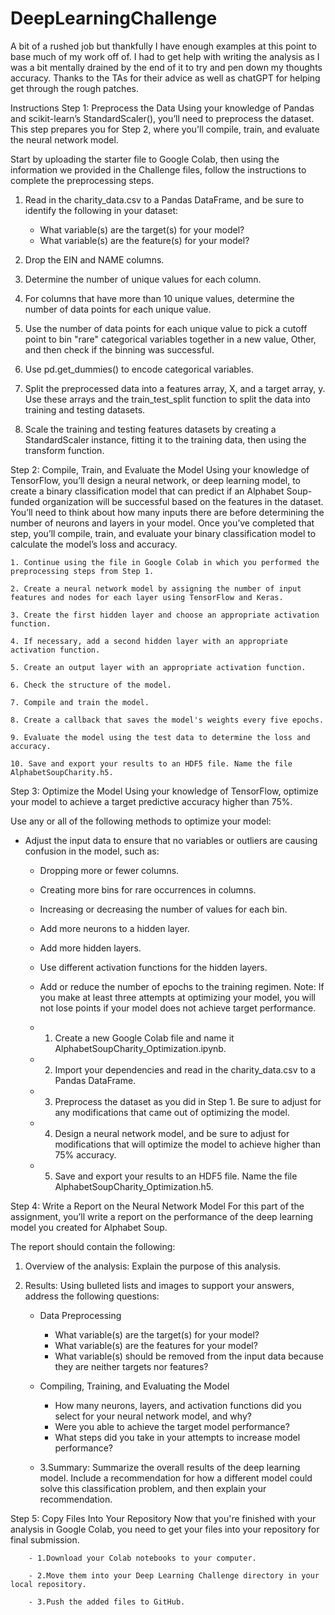 # DeepLearningChallenge

A bit of a rushed job but thankfully I have enough examples at this point to base much of my work off of. I had to get help with writing the analysis as I was a bit mentally drained by the end of it to try and pen down my thoughts accuracy. Thanks to the TAs for their advice as well as chatGPT for helping get through the rough patches.

Instructions
Step 1: Preprocess the Data
Using your knowledge of Pandas and scikit-learn’s StandardScaler(), you’ll need to preprocess the dataset. This step prepares you for Step 2, where you'll compile, train, and evaluate the neural network model.

Start by uploading the starter file to Google Colab, then using the information we provided in the Challenge files, follow the instructions to complete the preprocessing steps.

1. Read in the charity_data.csv to a Pandas DataFrame, and be sure to identify the following in your dataset:
    - What variable(s) are the target(s) for your model?
    - What variable(s) are the feature(s) for your model?
2. Drop the EIN and NAME columns.

3. Determine the number of unique values for each column.

4. For columns that have more than 10 unique values, determine the number of data points for each unique value.

5. Use the number of data points for each unique value to pick a cutoff point to bin "rare" categorical variables together in a new value, Other, and then check if the binning was successful.

6. Use pd.get_dummies() to encode categorical variables.

7. Split the preprocessed data into a features array, X, and a target array, y. Use these arrays and the train_test_split function to split the data into training and testing datasets.

8. Scale the training and testing features datasets by creating a StandardScaler instance, fitting it to the training data, then using the transform function.

Step 2: Compile, Train, and Evaluate the Model
Using your knowledge of TensorFlow, you’ll design a neural network, or deep learning model, to create a binary classification model that can predict if an Alphabet Soup-funded organization will be successful based on the features in the dataset. You’ll need to think about how many inputs there are before determining the number of neurons and layers in your model. Once you’ve completed that step, you’ll compile, train, and evaluate your binary classification model to calculate the model’s loss and accuracy.

    1. Continue using the file in Google Colab in which you performed the preprocessing steps from Step 1.

    2. Create a neural network model by assigning the number of input features and nodes for each layer using TensorFlow and Keras.

    3. Create the first hidden layer and choose an appropriate activation function.

    4. If necessary, add a second hidden layer with an appropriate activation function.

    5. Create an output layer with an appropriate activation function.

    6. Check the structure of the model.

    7. Compile and train the model.

    8. Create a callback that saves the model's weights every five epochs.

    9. Evaluate the model using the test data to determine the loss and accuracy.

    10. Save and export your results to an HDF5 file. Name the file AlphabetSoupCharity.h5.

Step 3: Optimize the Model
Using your knowledge of TensorFlow, optimize your model to achieve a target predictive accuracy higher than 75%.

Use any or all of the following methods to optimize your model:

- Adjust the input data to ensure that no variables or outliers are causing confusion in the model, such as:
    - Dropping more or fewer columns.
    - Creating more bins for rare occurrences in columns.
    - Increasing or decreasing the number of values for each bin.
    - Add more neurons to a hidden layer.
    - Add more hidden layers.
    - Use different activation functions for the hidden layers.
    - Add or reduce the number of epochs to the training regimen.
Note: If you make at least three attempts at optimizing your model, you will not lose points if your model does not achieve target performance.

    - 1. Create a new Google Colab file and name it AlphabetSoupCharity_Optimization.ipynb.

    - 2. Import your dependencies and read in the charity_data.csv to a Pandas DataFrame.

    - 3. Preprocess the dataset as you did in Step 1. Be sure to adjust for any modifications that came out of optimizing the model.

    - 4. Design a neural network model, and be sure to adjust for modifications that will optimize the model to achieve higher than 75% accuracy.

    - 5. Save and export your results to an HDF5 file. Name the file AlphabetSoupCharity_Optimization.h5.

Step 4: Write a Report on the Neural Network Model
For this part of the assignment, you’ll write a report on the performance of the deep learning model you created for Alphabet Soup.

The report should contain the following:

1. Overview of the analysis: Explain the purpose of this analysis.

2. Results: Using bulleted lists and images to support your answers, address the following questions:

    - Data Preprocessing

        - What variable(s) are the target(s) for your model?
        - What variable(s) are the features for your model?
        - What variable(s) should be removed from the input data because they are neither targets nor features?
    - Compiling, Training, and Evaluating the Model

        - How many neurons, layers, and activation functions did you select for your neural network model, and why?
        - Were you able to achieve the target model performance?
        - What steps did you take in your attempts to increase model performance?
    - 3.Summary: Summarize the overall results of the deep learning model. Include a recommendation for how a different model could solve this classification problem, and then explain your recommendation.

Step 5: Copy Files Into Your Repository
Now that you're finished with your analysis in Google Colab, you need to get your files into your repository for final submission.

        - 1.Download your Colab notebooks to your computer.

        - 2.Move them into your Deep Learning Challenge directory in your local repository.

        - 3.Push the added files to GitHub.
